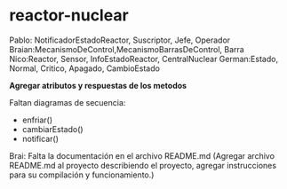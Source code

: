 # reactor-nuclear

Pablo: NotificadorEstadoReactor, Suscriptor, Jefe, Operador
Braian:MecanismoDeControl,MecanismoBarrasDeControl, Barra
Nico:Reactor, Sensor, InfoEstadoReactor, CentralNuclear
German:Estado, Normal, Critico, Apagado, CambioEstado


**Agregar atributos y respuestas de los metodos**


Faltan diagramas de secuencia:
- enfriar()
- cambiarEstado() 
- notificar()

Brai: Falta la documentación en el archivo README.md (Agregar archivo README.md al proyecto describiendo el proyecto, agregar instrucciones para su compilación y funcionamiento.)

